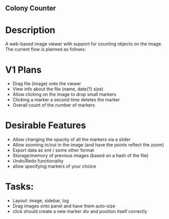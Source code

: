 ## Colony Counter

# Description

A web-based image viewer with support for counting objects on the image. The current flow is planned as follows:

# V1 Plans
* Drag file (image) onto the viewer
* View info about the file (name, date(?) size)
* Allow clicking on the image to drop small markers
* Clicking a marker a second time deletes the marker
* Overall count of the number of markers

# Desirable Features
* Allow changing the opacity of all the markers via a slider
* Allow zooming in/out in the image (and have the points reflect the zoom)
* Export data as xml / some other format
* Storage/memory of previous images (based on a hash of the file)
* Undo/Redo functionality
* allow specifying markers of your choice

# Tasks:
* Layout: image, sidebar, log
* Drag images onto panel and have them auto-size
* click should create a new marker div and position itself correctly
